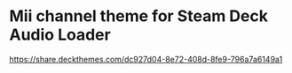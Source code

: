 # Mii channel theme for Steam Deck Audio Loader


https://share.deckthemes.com/dc927d04-8e72-408d-8fe9-796a7a6149a1
